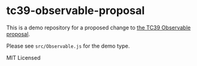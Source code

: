 # tc39-observable-proposal

This is a demo repository for a proposed change to [the TC39 Observable proposal](https://github.com/tc39/proposal-observable).

Please see `src/Observable.js` for the demo type. 

MIT Licensed
